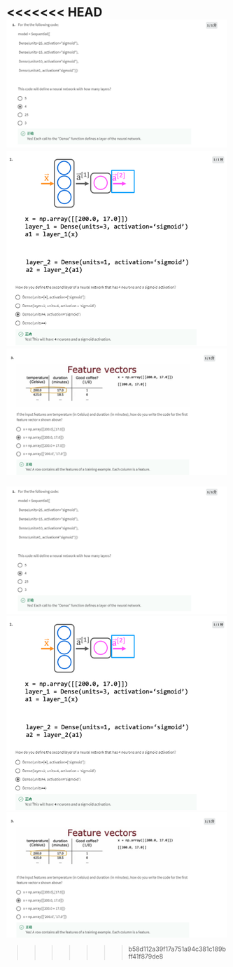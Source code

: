<<<<<<< HEAD
![pic](1.png)
![pic](2.png)
![pic](3.png)
=======
![pic](1.png)
![pic](2.png)
![pic](3.png)
>>>>>>> b58d112a39f17a751a94c381c189bff41f879de8
